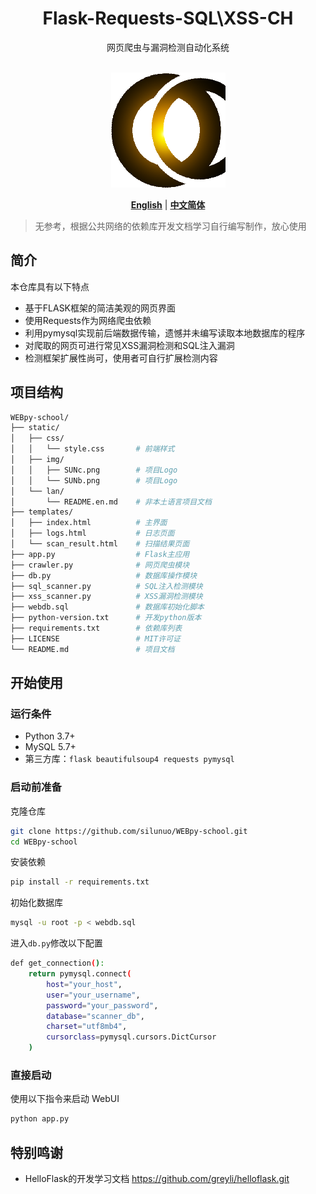 <div align="center">
<h1>Flask-Requests-SQL\XSS-CH</h1>
网页爬虫与漏洞检测自动化系统<br><br>

![LOGO](./static/img/SUNb.png)

[**English**](./static/lan/README.en.md) | [**中文简体**](./README.md) 

</div>

> 无参考，根据公共网络的依赖库开发文档学习自行编写制作，放心使用 
>
## 简介
本仓库具有以下特点
+ 基于FLASK框架的简洁美观的网页界面
+ 使用Requests作为网络爬虫依赖
+ 利用pymysql实现前后端数据传输，遗憾并未编写读取本地数据库的程序
+ 对爬取的网页可进行常见XSS漏洞检测和SQL注入漏洞
+ 检测框架扩展性尚可，使用者可自行扩展检测内容

## 项目结构
```bash
WEBpy-school/
├── static/
│   ├── css/
│   │   └── style.css       # 前端样式
│   ├── img/
│   │   ├── SUNc.png        # 项目Logo
│   │   └── SUNb.png        # 项目Logo
│   └── lan/
│       └── README.en.md    # 非本土语言项目文档
├── templates/
│   ├── index.html          # 主界面
│   ├── logs.html           # 日志页面
│   └── scan_result.html    # 扫描结果页面
├── app.py                  # Flask主应用
├── crawler.py              # 网页爬虫模块
├── db.py                   # 数据库操作模块
├── sql_scanner.py          # SQL注入检测模块
├── xss_scanner.py          # XSS漏洞检测模块
├── webdb.sql               # 数据库初始化脚本
├── python-version.txt      # 开发python版本
├── requirements.txt        # 依赖库列表
├── LICENSE                 # MIT许可证
└── README.md               # 项目文档
```
## 开始使用
### 运行条件
+ Python 3.7+
+ MySQL 5.7+
+ 第三方库：``` flask beautifulsoup4 requests pymysql ```
### 启动前准备
克隆仓库
```bash
git clone https://github.com/silunuo/WEBpy-school.git
cd WEBpy-school
```
安装依赖
```bash
pip install -r requirements.txt
```
初始化数据库
```bash
mysql -u root -p < webdb.sql
```
进入```db.py```修改以下配置
```bash
def get_connection():
    return pymysql.connect(
        host="your_host", 
        user="your_username",
        password="your_password",
        database="scanner_db",
        charset="utf8mb4",
        cursorclass=pymysql.cursors.DictCursor
    )
```
### 直接启动
使用以下指令来启动 WebUI
```bash
python app.py
```

## 特别鸣谢
+ HelloFlask的开发学习文档 https://github.com/greyli/helloflask.git
